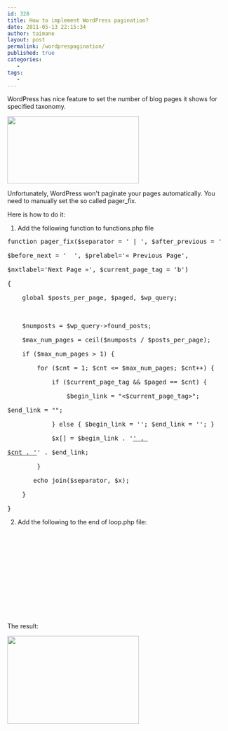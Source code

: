 ```yaml
---
id: 328
title: How to implement WordPress pagination?
date: 2011-05-13 22:15:34
author: taimane
layout: post
permalink: /wordprespagination/
published: true
categories:
   -
tags:
   -
---
```

WordPress has nice feature to set the number of blog pages it shows for specified taxonomy.



<img class="alignnone size-medium wp-image-329" title="blogpagesatmost" src="https://programming-review.com/wp-content/uploads/2011/05/blogpagesatmost-300x153.png" alt="" width="300" height="153" />



Unfortunately, WordPress won't paginate your pages automatically. You need to manually set the so called pager_fix.

Here is how to do it:

1. Add the following function to functions.php file

<pre>function pager_fix($separator = ' | ', $after_previous = '  ', 

$before_next = '  ', $prelabel='« Previous Page', 

$nxtlabel='Next Page »', $current_page_tag = 'b')

{    

    global $posts_per_page, $paged, $wp_query;    



    $numposts = $wp_query-&gt;found_posts;

    $max_num_pages = ceil($numposts / $posts_per_page);

    if ($max_num_pages &gt; 1) {    

        for ($cnt = 1; $cnt &lt;= $max_num_pages; $cnt++) {

            if ($current_page_tag &amp;&amp; $paged == $cnt) {

                $begin_link = "&lt;$current_page_tag&gt;"; 

$end_link = "<!--$current_page_tag-->";

            } else { $begin_link = ''; $end_link = ''; }

            $x[] = $begin_link . '<a href="' . get_pagenum_link($cnt) . '">' . 

$cnt . '</a>' . $end_link;        

        }

       echo join($separator, $x);

    }    

}</pre>

2. Add the following to the end of loop.php file:

<pre>



<div id="pager">

  <!--?php if(pager_fix) pager_fix(" | ","","","","","strong");  ?--></div>



 

</pre>

The result:

<img class="alignnone size-full wp-image-332" title="pagination" src="https://programming-review.com/wp-content/uploads/2011/05/pagination.png" alt="" width="300" height="200" />



